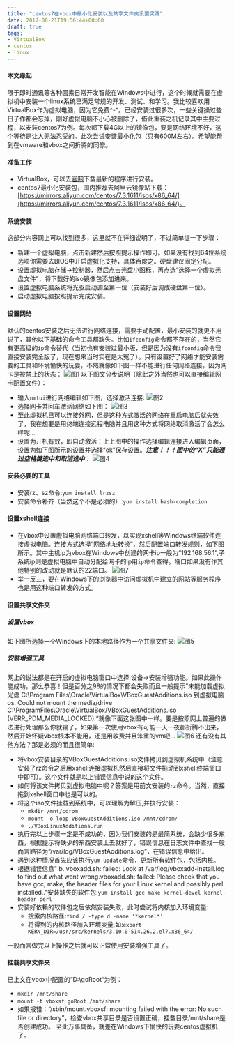 ```yaml
---
title: "centos7在vbox中最小化安装以及共享文件夹设置实践"
date: 2017-08-21T19:56:44+08:00
draft: true
tags: 
- VirtualBox
- centos
- linux
---
```


#### 本文缘起
限于即时通讯等各种因素日常开发智能在Windows中进行，这个时候就需要在虚拟机中安装一个linux系统已满足常规的开发、测试、和学习。我比较喜欢用VirtualBox作为虚拟电脑，因为它免费^-^。已经安装过很多次，一些关键操过些日子作都会忘掉，刚好虚拟电脑不小心被删除了，借此重装之机记录其中主要过程，以安装centos7为例。每次都下载4G以上的镜像包，要是网络环境不好，这个等待是让人无法忍受的。此次尝试安装最小化包（只有600M左右）。希望能帮到在vmware和vbox之间折腾的同僚。

#### 准备工作
- VirtualBox，可以去[官网](https://www.virtualbox.org/)下载最新的程序进行安装。
- centos7最小化安装包，国内推荐去阿里云镜像站下载：[https://mirrors.aliyun.com/centos/7.3.1611/isos/x86_64/](https://mirrors.aliyun.com/centos/7.3.1611/isos/x86_64/)。

#### 系统安装
这部分内容网上可以找到很多，这里就不在详细说明了，不过简单提一下步骤：
- 新建一个虚拟电脑，点击新建然后按照提示操作即可。如果没有找到64位系统选项你需要去BIOS中开启虚拟化支持，具体百度之。硬盘建议固定分配。
- 设置虚拟电脑存储->控制器，然后点击光盘小图标，再点选“选择一个虚拟光盘文件”，将下载好的iso镜像包添加进来。
- 设置虚拟电脑系统将光驱启动调至第一位（安装好后调成硬盘第一位）。
- 启动虚拟电脑按照提示完成安装。

#### 设置网络
默认的centos安装之后无法进行网络连接，需要手动配置，最小安装的就更不用说了，其他以下基础的命令工具都缺失。比如`ifconfig`命令都不存在的，当然它有更高级的`ip`命令替代（当初也有安装过最小版，但是因为没有`ifconfig`命令我直接安装完全版了，现在想来当时实在是太冤了）。只有设置好了网络才能安装需要的工具和环境愉快的玩耍，不然就像如下图一样不能进行任何网络连接，因为网卡是被禁止的状态：
![图1](/images/vbox-centos/1.png)
以下图文分步说明（除此之外当然也可以直接编辑网卡配置文件）：
- 输入`nmtui`进行网络编辑如下图，选择激活连接:
![图2](/images/vbox-centos/2.png) 
- 选择网卡并回车激活网络如下图：
![图3](/images/vbox-centos/3.png)
- 至此虚拟机已可以连接外网，但是这种方式激活的网络在重启电脑后就失效了，我在想要是用终端连接远程电脑并且用这种方式将网络取消激活了会怎么样呢...
- 设置为开机有效，即自动激活：上上图中的操作选择编辑连接进入编辑页面，设置为如下图所示的设置并选择“ok”保存设置。***注意！！！图中的“X”只能通过空格键选中和取消选中***：
![图4](/images/vbox-centos/4.png)

#### 安装必要的工具
- 安装rz、sz命令:`yum install lrzsz`
- 安装命令补齐（当然这个不是必须的）:`yum install bash-completion`

#### 设置xshell连接
- 在vbox中设置虚拟电脑网络端口转发，以实现xshell等Windows终端软件连接虚拟电脑。连接方式选择“网络地址转换”，然后配置端口转发规则，如下图所示。其中主机ip为vbox在Windows中创建的网卡ip一般为“192.168.56.1”,子系统ip则是虚拟电脑中自动分配给网卡的ip用`ip`命令查得。端口如果没有作其他特别的改动就是默认的22端口。
![图7](/images/vbox-centos/7.png)
- 举一反三，要在Windows下的浏览器中访问虚拟机中建立的网站等服务程序也是用这种端口转发的方式。

#### 设置共享文件夹

##### 设置vbox
如下图所选择一个Windows下的本地路径作为一个共享文件夹:
![图5](/images/vbox-centos/5.png)

##### 安装增强工具
网上的说法都是在开启的虚拟电脑窗口中选择 设备->安装增强功能。如果此操作能成功，那么恭喜！但是百分之98的情况下都会失败而且一般提示”未能加载虚拟光盘 C:\Program Files\Oracle\VirtualBox\VBoxGuestAdditions.iso 到虚拟电脑os.
Could not mount the media/drive C:\ProgramFiles\Oracle\VirtualBox/VBoxGuestAdditions.iso (VERR_PDM_MEDIA_LOCKED).“就像下面这张图中一样。要是按照网上普遍的做法进行处理那么你就输了，如果第一次使用vbox有可能一天一夜都折腾不出来，然后开始怀疑vbox根本不能用，还是用收费并且笨重的vm吧...
![图6](/images/vbox-centos/6.png)
还有没有其他方法？那是必须的而且很简单:
- 将vbox安装目录的VBoxGuestAdditions.iso文件拷贝到虚拟机系统中（注意安装了rz命令之后用xshell连接虚拟机然后直接将文件拖动到xshell终端窗口中即可）。这个文件就是以上错误信息中说的这个文件。
- 如何将该文件拷贝到虚拟电脑中呢？答案是用前文安装的`rz`命令。当然，直接拖到xshell窗口中也是可以的。
- 将这个iso文件挂载到系统中，可以理解为解压,并执行安装：
	* `mkdir /mnt/cdrom`
	* `mount -o loop VBoxGuestAdditions.iso /mnt/cdrom/`
	* `./VBoxLinuxAdditions.run`
- 执行完以上步骤一定是不成功的，因为我们安装的是最简系统，会缺少很多东西，根据提示将缺少的东西安装上去就好了，错误信息在日志文件中查找一般而言路径为“/var/log/VBoxGuestAdditions.log”，在错误信息中给出。
- 遇到这种情况首先应该执行`yum update`命令，更新所有软件包，包括内核。
- 根据错误信息"      b. vboxadd.sh: failed: Look at /var/log/vboxadd-install.log to find out what went wrong.vboxadd.sh: failed: Please check that you have gcc, make, the header files for your Linux kernel and possibly perl installed.."安装缺失的软件包:`yum install gcc make kernel-devel kernel-header perl`
- 安装好依赖的软件包之后依然安装失败，此时尝试将内核加入环境变量:
	- 搜索内核路径:`find / -type d -name '*kernel*'`
	- 将得到的内核路径加入环境变量,如:`export KERN_DIR=/usr/src/kernels/3.10.0-514.26.2.el7.x86_64/`


一般而言做完以上操作之后就可以正常使用安装增强工具了。

#### 挂载共享文件夹
已上文在vbox中配置的“D:\goRoot“为例：
- `mkdir /mnt/share`
- `mount -t vboxsf goRoot /mnt/share`
- 如果报错：“/sbin/mount.vboxsf: mounting failed with the error: No such file or directory”，检查vbox共享目录是否设置正确，挂载目录/mnt/share是否创建成功。
至此万事具备，就差在Windows下愉快的玩耍centos虚拟机了。


